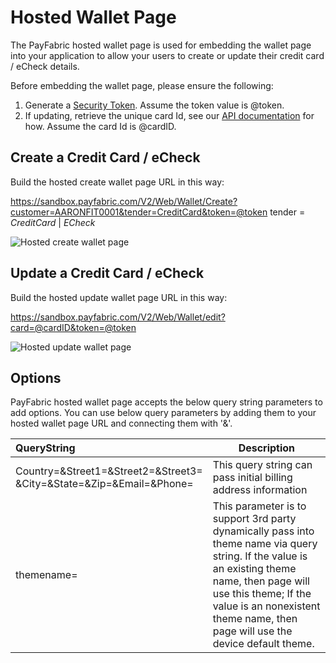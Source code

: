 Hosted Wallet Page
==================

The PayFabric hosted wallet page is used for embedding the wallet page into your application to allow your users to create or update their credit card / eCheck details.

Before embedding the wallet page, please ensure the following:

1. Generate a [Security Token](https://github.com/ShaunSharples/APIs/blob/ShaunSharples-patch-1/Sections/Authentication.md#security-token).  Assume the token value is @token.
2. If updating, retrieve the unique card Id, see our [API documentation](https://github.com/ShaunSharples/APIs/blob/ShaunSharples-patch-1/Sections/Wallets.md#retrieve-credit-cards--echecks) for how.  Assume the card Id is @cardID.
 
Create a Credit Card / eCheck
-----------------------------

Build the hosted create wallet page URL in this way:

https://sandbox.payfabric.com/V2/Web/Wallet/Create?customer=AARONFIT0001&tender=CreditCard&token=@token
tender = *CreditCard* | *ECheck*

![Hosted create wallet page](https://s3-us-west-1.amazonaws.com/github-screenshot-repository/v2/HostedCreateWalletPage.png "Hosted create wallet page")


Update a Credit Card / eCheck
-----------------------------

Build the hosted update wallet page URL in this way:

https://sandbox.payfabric.com/V2/Web/Wallet/edit?card=@cardID&token=@token

![Hosted update wallet page](https://s3-us-west-1.amazonaws.com/github-screenshot-repository/v2/HostedEditWalletPage.png "Hosted update wallet page") 

Options
-------

PayFabric hosted wallet page accepts the below query string parameters to add options. You can use below query parameters by adding them to your hosted wallet page URL and connecting them with '&'.

>
| QueryString| Description | 
| :------------- | ------------- | 
|Country=&Street1=&Street2=&Street3=<br/>&City=&State=&Zip=&Email=&Phone= |This query string can pass initial billing address information|
|themename=|This parameter is to support 3rd party dynamically pass into theme name via query string. If the value is an existing theme name, then page will use this theme; If the value is an nonexistent theme name, then page will use the device default theme.|
